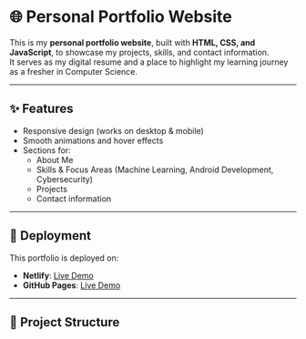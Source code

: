 # 🌐 Personal Portfolio Website

This is my **personal portfolio website**, built with **HTML, CSS, and JavaScript**, to showcase my projects, skills, and contact information.  
It serves as my digital resume and a place to highlight my learning journey as a fresher in Computer Science.

---

## ✨ Features
- Responsive design (works on desktop & mobile)
- Smooth animations and hover effects
- Sections for:
  - About Me
  - Skills & Focus Areas (Machine Learning, Android Development, Cybersecurity)
  - Projects
  - Contact information

---

## 🚀 Deployment
This portfolio is deployed on:
- **Netlify**: [Live Demo](https://yourportfolio.netlify.app)  
- **GitHub Pages**: [Live Demo](https://yourusername.github.io/portfolio)  

---

## 📂 Project Structure

